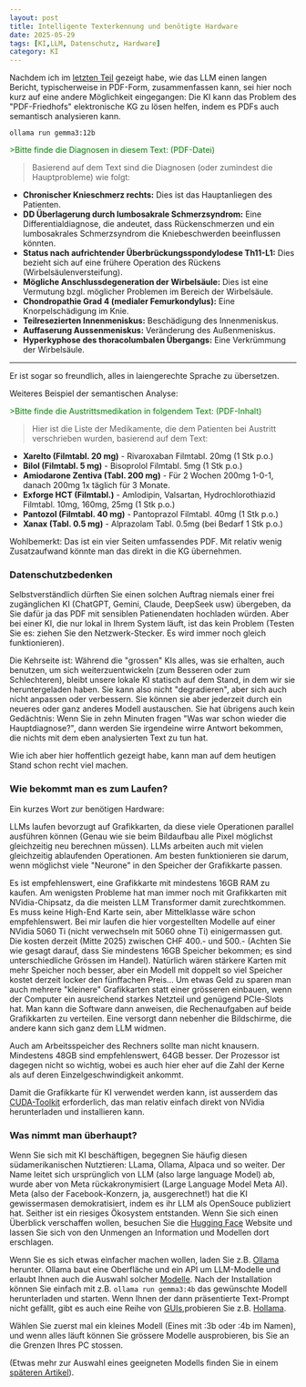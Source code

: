 ```yaml
---
layout: post
title: Intelligente Texterkennung und benötigte Hardware
date: 2025-05-29
tags: [KI,LLM, Datenschutz, Hardware]
category: KI
---
```


Nachdem ich im [letzten Teil](/2025/05/LLM3) gezeigt habe, wie das LLM einen langen Bericht, typischerweise in PDF-Form, zusammenfassen kann, sei hier noch kurz auf eine andere Möglichkeit eingegangen: Die KI kann das Problem des "PDF-Friedhofs" elektronische KG zu lösen helfen, indem es PDFs auch semantisch analysieren kann.

`ollama run gemma3:12b`

<span style="color:green">&gt;Bitte finde die Diagnosen in diesem Text: (PDF-Datei)</span>

> Basierend auf dem Text sind die Diagnosen (oder zumindest die Hauptprobleme) wie folgt:
*   **Chronischer Knieschmerz rechts:** Dies ist das Hauptanliegen des Patienten.
*   **DD Überlagerung durch lumbosakrale Schmerzsyndrom:** Eine Differentialdiagnose, die andeutet, dass Rückenschmerzen und ein lumbosakrales Schmerzsyndrom 
die Kniebeschwerden beeinflussen könnten.
*   **Status nach aufrichtender Überbrückungsspondylodese Th11-L1:** Dies bezieht sich auf eine frühere Operation des Rückens (Wirbelsäulenversteifung).
*   **Mögliche Anschlussdegeneration der Wirbelsäule:** Dies ist eine Vermutung bzgl. möglicher Problemen im Bereich der Wirbelsäule.
*   **Chondropathie Grad 4 (medialer Femurkondylus):** Eine Knorpelschädigung im Knie.
*   **Teilresezierten Innenmeniskus:** Beschädigung des Innenmeniskus.
*   **Auffaserung Aussenmeniskus:**  Veränderung des Außenmeniskus.
*   **Hyperkyphose des thoracolumbalen Übergangs:** Eine Verkrümmung der Wirbelsäule.


----------------

Er ist sogar so freundlich, alles in laiengerechte Sprache zu übersetzen. 

Weiteres Beispiel der semantischen Analyse:

<span style="color:green">&gt;Bitte finde die Austrittsmedikation in folgendem Text: (PDF-Inhalt)</span>

> Hier ist die Liste der Medikamente, die dem Patienten bei Austritt verschrieben wurden, basierend auf dem Text:
*   **Xarelto (Filmtabl. 20 mg)** - Rivaroxaban Filmtabl. 20mg (1 Stk p.o.)
*   **Bilol (Filmtabl. 5 mg)** - Bisoprolol Filmtabl. 5mg (1 Stk p.o.)
*   **Amiodarone Zentiva (Tabl. 200 mg)** -  Für 2 Wochen 200mg 1-0-1, danach 200mg 1x täglich für 3 Monate.
*   **Exforge HCT (Filmtabl.)** - Amlodipin, Valsartan, Hydrochlorothiazid Filmtabl. 10mg, 160mg, 25mg (1 Stk p.o.)
*   **Pantozol (Filmtabl. 40 mg)** - Pantoprazol Filmtabl. 40mg (1 Stk p.o.)
*   **Xanax (Tabl. 0.5 mg)** - Alprazolam Tabl. 0.5mg (bei Bedarf 1 Stk p.o.)

Wohlbemerkt: Das ist ein vier Seiten umfassendes PDF. Mit relativ wenig Zusatzaufwand könnte man das direkt in die KG übernehmen.

### Datenschutzbedenken

Selbstverständlich dürften Sie einen solchen Auftrag niemals einer frei zugänglichen KI (ChatGPT, Gemini, Claude, DeepSeek usw) übergeben, da Sie dafür ja das PDF mit sensiblen Patienendaten hochladen würden.
Aber bei einer KI, die nur lokal in Ihrem System läuft, ist das kein Problem (Testen Sie es: ziehen Sie den Netzwerk-Stecker. Es wird immer noch gleich funktionieren).

Die Kehrseite ist: Während die "grossen" KIs alles, was sie erhalten, auch benutzen, um sich weiterzuentwickeln (zum Besseren oder zum Schlechteren), bleibt unsere lokale KI statisch auf dem Stand, in dem wir sie heruntergeladen haben.
Sie kann also nicht "degradieren", aber sich auch nicht anpassen oder verbessern. Sie können sie aber jederzeit durch ein neueres oder ganz anderes Modell austauschen. Sie hat übrigens auch kein Gedächtnis: Wenn Sie in zehn Minuten fragen "Was war schon wieder die Hauptdiagnose?", dann werden Sie irgendeine wirre Antwort bekommen, die nichts mit dem eben analysierten Text zu tun hat.

Wie ich aber hier hoffentlich gezeigt habe, kann man auf dem heutigen Stand schon recht viel machen.

### Wie bekommt man es zum Laufen?

Ein kurzes Wort zur benötigen Hardware:

LLMs laufen bevorzugt auf Grafikkarten, da diese viele Operationen parallel ausführen können (Genau wie sie beim Bildaufbau alle Pixel möglichst gleichzeitig neu berechnen müssen). LLMs arbeiten auch mit vielen gleichzeitig ablaufenden Operationen. Am besten funktionieren sie darum, wenn möglichst viele "Neurone" in den Speicher der Grafikkarte passen.

Es ist empfehlenswert, eine Grafikkarte mit mindestens 16GB RAM zu kaufen. Am wenigsten Probleme hat man immer noch mit Grafikkarten mit NVidia-Chipsatz, da die meisten LLM Transformer damit zurechtkommen. Es muss keine High-End Karte sein, aber Mittelklasse wäre schon empfehlenswert. Bei mir laufen die hier vorgestellten Modelle auf einer NVidia 5060 Ti (nicht verwechseln mit 5060 ohne Ti) einigermassen gut. Die kosten derzeit (Mitte 2025) zwischen CHF 400.- und 500.- (Achten Sie wie gesagt darauf, dass Sie mindestens 16GB Speicher bekommen; es sind unterschiedliche Grössen im Handel). Natürlich wären stärkere Karten mit mehr Speicher noch besser, aber ein Modell mit doppelt so viel Speicher kostet derzeit locker den fünffachen Preis... Um etwas Geld zu sparen man auch mehrere "kleinere" Grafikkarten statt einer grösseren einbauen, wenn der Computer ein ausreichend starkes Netzteil und genügend PCIe-Slots hat. Man kann die Software dann anweisen, die Rechenaufgaben auf beide Grafikkarten zu verteilen. Eine versorgt dann nebenher die Bildschirme, die andere kann sich ganz dem LLM widmen.

Auch am Arbeitsspeicher des Rechners sollte man nicht knausern. Mindestens 48GB sind empfehlenswert, 64GB besser. Der Prozessor ist dagegen nicht so wichtig, wobei es auch hier eher auf die Zahl der Kerne als auf deren Einzelgeschwindigkeit ankommt.

Damit die Grafikkarte für KI verwendet werden kann, ist ausserdem das [CUDA-Toolkit](https://developer.nvidia.com/cuda-toolkit) erforderlich, das man relativ einfach direkt von NVidia herunterladen und installieren kann.



### Was nimmt man überhaupt?

Wenn Sie sich mit KI beschäftigen, begegnen Sie häufig diesen südamerikanischen Nutztieren: LLama, Ollama, Alpaca und so weiter. Der Name leitet sich ursprünglich von LLM (also large language Model) ab, wurde aber von Meta rückakronymisiert (Large Language Model Meta AI). Meta (also der Facebook-Konzern, ja, ausgerechnet!) hat die KI gewissermasen demokratisiert, indem es ihr LLM als OpenSouce publiziert hat. Seither ist ein riesiges Ökosystem entstanden.
Wenn Sie sich einen Überblick verschaffen wollen, besuchen Sie die [Hugging Face](https://huggingface.co/) Website und lassen Sie sich von den Unmengen an Information und Modellen dort erschlagen.

Wenn Sie es sich etwas einfacher machen wollen, laden Sie z.B. [Ollama](https://ollama.com/) herunter. Ollama baut eine Oberfläche und ein API um LLM-Modelle und erlaubt Ihnen auch die Auswahl solcher [Modelle](https://ollama.com/library). Nach der Installation können Sie einfach mit z.B. `ollama run gemma3:4b` das gewünschte Modell herunterladen und starten. Wenn Ihnen der dann präsentierte Text-Prompt nicht gefällt, gibt es auch eine Reihe von [GUIs](https://github.com/ollama/ollama?tab=readme-ov-file#community-integrations),probieren Sie z.B. [Hollama](https://github.com/fmaclen/hollama).

Wählen Sie zuerst mal ein kleines Modell (Eines mit :3b oder :4b im Namen), und wenn alles läuft können Sie grössere Modelle ausprobieren, bis Sie an die Grenzen Ihres PC stossen.

(Etwas mehr zur Auswahl eines geeigneten Modells finden Sie in einem [späteren Artikel](/2025/06/LLM5)).